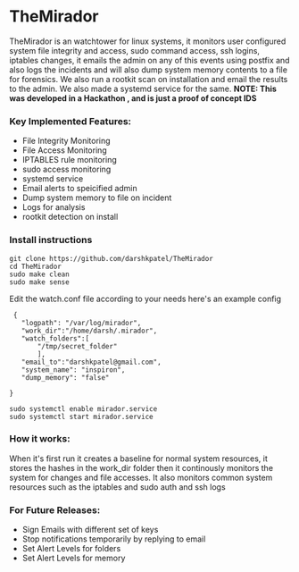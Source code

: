 # TheMirador

TheMirador is an watchtower for linux systems, it monitors user configured system file integrity and access, sudo command access, ssh logins, iptables changes, it emails the admin on any of this events using postfix and also logs the incidents and will also dump system memory contents to a file for forensics. We also run a rootkit scan on installation and email the results to the admin. We also made a systemd service for the same.
**NOTE: This was developed in a Hackathon , and is just a proof of concept IDS**

### Key Implemented Features:

* File Integrity Monitoring
* File Access Monitoring
* IPTABLES rule monitoring 
* sudo access monitoring 
* systemd service 
* Email alerts to speicified admin 
* Dump system memory to file on incident
* Logs for analysis
* rootkit detection on install

### Install instructions
  ```
  git clone https://github.com/darshkpatel/TheMirador
  cd TheMirador
  sudo make clean
  sudo make sense
  ```
 
 Edit the watch.conf file according to your needs
  here's an example config
 
 ```
  {
    "logpath": "/var/log/mirador",
    "work_dir":"/home/darsh/.mirador",
    "watch_folders":[
        "/tmp/secret_folder"
        ],
    "email_to":"darshkpatel@gmail.com",
    "system_name": "inspiron",
    "dump_memory": "false"
    
}
  ```
  ```
  sudo systemctl enable mirador.service
  sudo systemctl start mirador.service
  ```
  
  ### How it works:
  When it's first run it creates a baseline for normal system resources, it stores the hashes in the work_dir folder then 
  it continously monitors the system for changes and file accesses. 
  It also monitors common system resources such as the iptables and sudo auth and ssh logs
  
  

### For Future Releases:
* Sign Emails with different set of keys
* Stop notifications temporarily by replying to email
* Set Alert Levels for folders
* Set Alert Levels for memory



